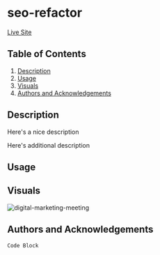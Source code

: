 # seo-refactor

[Live Site](example)

## Table of Contents
1. [Description](#description)
2. [Usage](#usage)
3. [Visuals](#visuals)
4. [Authors and Acknowledgements](#authors-and-acknowledgements)

## Description

Here's a nice description

Here's additional description

## Usage

## Visuals
![digital-marketing-meeting](./assets/images/digital-marketing-meeting.jpg)

## Authors and Acknowledgements 

```
Code Block